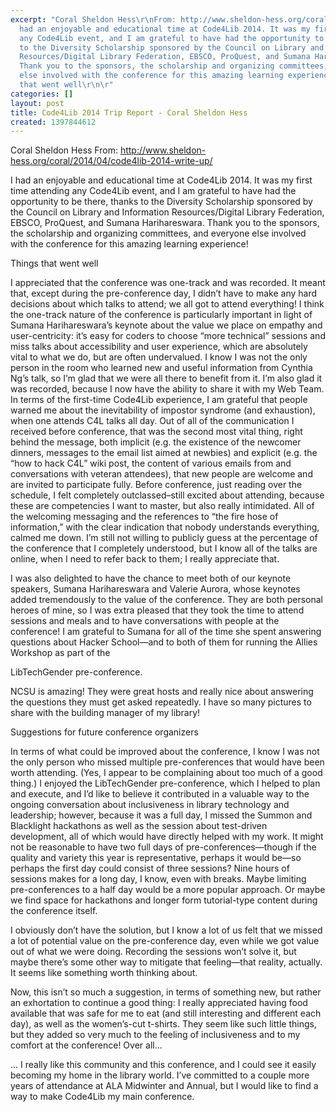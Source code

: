 ```yaml
---
excerpt: "Coral Sheldon Hess\r\nFrom: http://www.sheldon-hess.org/coral/2014/04/code4lib-2014-write-up/\r\n\r\nI
  had an enjoyable and educational time at Code4Lib 2014. It was my first time attending
  any Code4Lib event, and I am grateful to have had the opportunity to be there, thanks
  to the Diversity Scholarship sponsored by the Council on Library and Information
  Resources/Digital Library Federation, EBSCO, ProQuest, and Sumana Harihareswara.
  Thank you to the sponsors, the scholarship and organizing committees, and everyone
  else involved with the conference for this amazing learning experience!\r\n\r\nThings
  that went well\r\n\r"
categories: []
layout: post
title: Code4Lib 2014 Trip Report - Coral Sheldon Hess
created: 1397844612
---
```

Coral Sheldon Hess
From: http://www.sheldon-hess.org/coral/2014/04/code4lib-2014-write-up/

I had an enjoyable and educational time at Code4Lib 2014. It was my first time attending any Code4Lib event, and I am grateful to have had the opportunity to be there, thanks to the Diversity Scholarship sponsored by the Council on Library and Information Resources/Digital Library Federation, EBSCO, ProQuest, and Sumana Harihareswara. Thank you to the sponsors, the scholarship and organizing committees, and everyone else involved with the conference for this amazing learning experience!

Things that went well

I appreciated that the conference was one-track and was recorded. It meant that, except during the pre-conference day, I didn’t have to make any hard decisions about which talks to attend; we all got to attend everything! I think the one-track nature of the conference is particularly important in light of Sumana Harihareswara’s keynote about the value we place on empathy and user-centricity: it’s easy for coders to choose “more technical” sessions and miss talks about accessibility and user experience, which are absolutely vital to what we do, but are often undervalued. I know I was not the only person in the room who learned new and useful information from Cynthia Ng’s talk, so I’m glad that we were all there to benefit from it. I’m also glad it was recorded, because I now have the ability to share it with my Web Team.
In terms of the first-time Code4Lib experience, I am grateful that people warned me about the inevitability of impostor syndrome (and exhaustion), when one attends C4L talks all day. Out of all of the communication I received before conference, that was the second most vital thing, right behind the message, both implicit (e.g. the existence of the newcomer dinners, messages to the email list aimed at newbies) and explicit (e.g. the “how to hack C4L” wiki post, the content of various emails from and conversations with veteran attendees), that new people are welcome and are invited to participate fully. Before conference, just reading over the schedule, I felt completely outclassed–still excited about attending, because these are competencies I want to master, but also really intimidated. All of the welcoming messaging and the references to “the fire hose of information,” with the clear indication that nobody understands everything, calmed me down. I’m still not willing to publicly guess at the percentage of the conference that I completely understood, but I know all of the talks are online, when I need to refer back to them; I really appreciate that.

I was also delighted to have the chance to meet both of our keynote speakers, Sumana Harihareswara and Valerie Aurora, whose keynotes added tremendously to the value of the conference. They are both personal heroes of mine, so I was extra pleased that they took the time to attend sessions and meals and to have conversations with people at the conference! I am grateful to Sumana for all of the time she spent answering questions about Hacker School—and to both of them for running the Allies Workshop as part of the 

LibTechGender pre-conference.

NCSU is amazing! They were great hosts and really nice about answering the questions they must get asked repeatedly. I have so many pictures to share with the building manager of my library!

Suggestions for future conference organizers

In terms of what could be improved about the conference, I know I was not the only person who missed multiple pre-conferences that would have been worth attending. (Yes, I appear to be complaining about too much of a good thing.) I enjoyed the LibTechGender pre-conference, which I helped to plan and execute, and I’d like to believe it contributed in a valuable way to the ongoing conversation about inclusiveness in library technology and leadership; however, because it was a full day, I missed the Summon and Blacklight hackathons as well as the session about test-driven development, all of which would have directly helped with my work. It might not be reasonable to have two full days of pre-conferences—though if the quality and variety this year is representative, perhaps it would be—so perhaps the first day could consist of three sessions? Nine hours of sessions makes for a long day, I know, even with breaks. Maybe limiting pre-conferences to a half day would be a more popular approach. Or maybe we find space for hackathons and longer form tutorial-type content during the conference itself.

I obviously don’t have the solution, but I know a lot of us felt that we missed a lot of potential value on the pre-conference day, even while we got value out of what we were doing. Recording the sessions won’t solve it, but maybe there’s some other way to mitigate that feeling—that reality, actually. It seems like something worth thinking about.

Now, this isn’t so much a suggestion, in terms of something new, but rather an exhortation to continue a good thing: I really appreciated having food available that was safe for me to eat (and still interesting and different each day), as well as the women’s-cut t-shirts. They seem like such little things, but they added so very much to the feeling of inclusiveness and to my comfort at the conference!
Over all…

… I really like this community and this conference, and I could see it easily becoming my home in the library world. I’ve committed to a couple more years of attendance at ALA Midwinter and Annual, but I would like to find a way to make Code4Lib my main conference.
